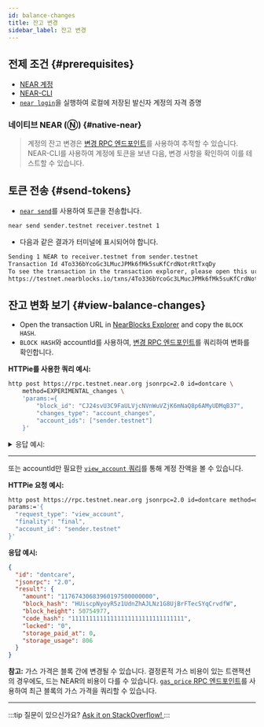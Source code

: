 ```yaml
---
id: balance-changes
title: 잔고 변경
sidebar_label: 잔고 변경
---
```



## 전제 조건 {#prerequisites}

- [NEAR 계정](https://testnet.mynearwallet.com/create)
- [NEAR-CLI](/tools/near-cli)
- [`near login`](/tools/near-cli#near-login)을 실행하여 로컬에 저장된 발신자 계정의 자격 증명

### 네이티브 NEAR (Ⓝ) {#native-near}

> 계정의 잔고 변경은 [변경 RPC 엔드포인트](/api/rpc/setup#view-account-changes)를 사용하여 추적할 수 있습니다. NEAR-CLI를 사용하여 계정에 토큰을 보낸 다음, 변경 사항을 확인하여 이를 테스트할 수 있습니다.

## 토큰 전송 {#send-tokens}

- [`near send`](/tools/near-cli#near-send)를 사용하여 토큰을 전송합니다.

```bash
near send sender.testnet receiver.testnet 1
```

- 다음과 같은 결과가 터미널에 표시되어야 합니다.

```bash
Sending 1 NEAR to receiver.testnet from sender.testnet
Transaction Id 4To336bYcoGc3LMucJPMk6fMk5suKfCrdNotrRtTxqDy
To see the transaction in the transaction explorer, please open this url in your browser
https://testnet.nearblocks.io/txns/4To336bYcoGc3LMucJPMk6fMk5suKfCrdNotrRtTxqDy
```

## 잔고 변화 보기 {#view-balance-changes}

- Open the transaction URL in [NearBlocks Explorer](https://testnet.nearblocks.io/) and copy the `BLOCK HASH`.
- `BLOCK HASH`와 accountId를 사용하여, [변경 RPC 엔드포인트](/api/rpc/setup#view-account-changes)를 쿼리하여 변화를 확인합니다.

**HTTPie를 사용한 쿼리 예시:**

```bash
http post https://rpc.testnet.near.org jsonrpc=2.0 id=dontcare \
    method=EXPERIMENTAL_changes \
    'params:={
        "block_id": "CJ24svU3C9FaULVjcNVnWuVZjK6mNaQ8p6AMyUDMqB37",
        "changes_type": "account_changes",
        "account_ids": ["sender.testnet"]
    }'
```

<details>
<summary>응답 예시:</summary>

```json
{
  "id": "dontcare",
  "jsonrpc": "2.0",
  "result": {
    "block_hash": "BRgE4bjmUo33jmiVBcZaWGkSLVeL7TTi4ZxYTvJdPbB9",
    "changes": [
      {
        "cause": {
          "tx_hash": "4To336bYcoGc3LMucJPMk6fMk5suKfCrdNotrRtTxqDy",
          "type": "transaction_processing"
        },
        "change": {
          "account_id": "sender.testnet",
          "amount": "11767430014412510000000000",
          "code_hash": "11111111111111111111111111111111",
          "locked": "0",
          "storage_paid_at": 0,
          "storage_usage": 806
        },
        "type": "account_update"
      }
    ]
  }
}
```
</details>

---

또는 accountId만 필요한 [`view_account` 쿼리](/api/rpc/setup#view-account)를 통해 계정 잔액을 볼 수 있습니다.

**HTTPie 요청 예시:**

  ```bash
  http post https://rpc.testnet.near.org jsonrpc=2.0 id=dontcare method=query \
  params:='{
    "request_type": "view_account",
    "finality": "final",
    "account_id": "sender.testnet"
  }'
  ```

**응답 예시:**

```json
{
  "id": "dontcare",
  "jsonrpc": "2.0",
  "result": {
    "amount": "11767430683960197500000000",
    "block_hash": "HUiscpNyoyR5z1UdnZhAJLNz1G8UjBrFTecSYqCrvdfW",
    "block_height": 50754977,
    "code_hash": "11111111111111111111111111111111",
    "locked": "0",
    "storage_paid_at": 0,
    "storage_usage": 806
  }
}
```

**참고:** 가스 가격은 블록 간에 변경될 수 있습니다. 결정론적 가스 비용이 있는 트랜잭션의 경우에도, 드는 NEAR의 비용이 다를 수 있습니다. [`gas_price` RPC 엔드포인트](https://docs.near.org/api/rpc/setup#gas-price)를 사용하여 최근 블록의 가스 가격을 쿼리할 수 있습니다.

---

:::tip 질문이 있으신가요?
<a href="https://stackoverflow.com/questions/tagged/nearprotocol"> Ask it on StackOverflow! </a>
:::
